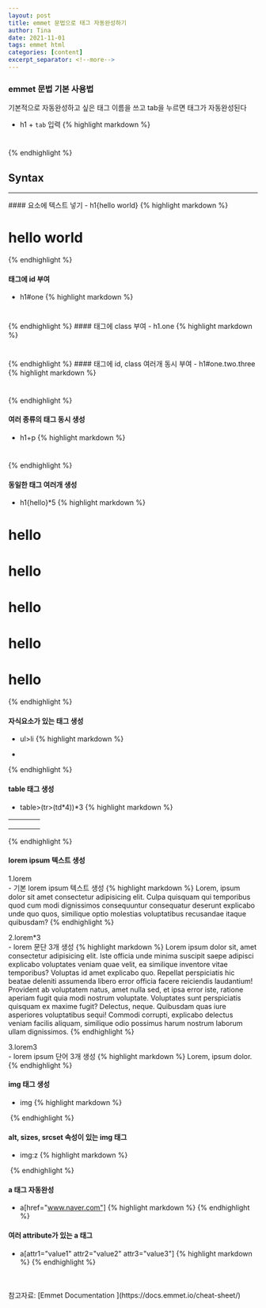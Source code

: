 ```yaml
---
layout: post
title: emmet 문법으로 태그 자동완성하기
author: Tina
date: 2021-11-01
tags: emmet html
categories: [content]
excerpt_separator: <!--more-->
--- 
```


### emmet 문법 기본 사용법
기본적으로 자동완성하고 싶은 태그 이름을 쓰고 tab을 누르면 태그가 자동완성된다<br>
- h1 + `tab` 입력
{% highlight markdown %}
<h1></h1>
{% endhighlight %}

## Syntax
<hr>
#### 요소에 텍스트 넣기
- h1{hello world}
{% highlight markdown %}
<h1>hello world</h1>
{% endhighlight %}

#### 태그에 id 부여
- h1#one
{% highlight markdown %}
<h1 id="one"></h1>
{% endhighlight %}
#### 태그에 class 부여
- h1.one
{% highlight markdown %}
<h1 class="one"></h1>
{% endhighlight %}
#### 태그에 id, class 여러개 동시 부여
- h1#one.two.three
{% highlight markdown %}
<h1 id="one" class="two three"></h1>
{% endhighlight %}

#### 여러 종류의 태그 동시 생성
- h1+p
{% highlight markdown %}
<h1></h1>
<p></p>
{% endhighlight %}

#### 동일한 태그 여러개 생성
- h1{hello}*5
{% highlight markdown %}
<h1>hello</h1>
<h1>hello</h1>
<h1>hello</h1>
<h1>hello</h1>
<h1>hello</h1>
{% endhighlight %}

#### 자식요소가 있는 태그 생성
- ul>li
{% highlight markdown %}
<ul>
  <li></li>
</ul>
{% endhighlight %}

#### table 태그 생성
- table>(tr>(td*4))*3
{% highlight markdown %}
<!-- 4개의 td태그를 자식태그로 가지는 tr태그 3개를 가지는 table 태그 생성. 즉, 3행 4열 테이블을 생성한다-->
<table>
    <tr>
      <td></td>
      <td></td>
      <td></td>
      <td></td>
    </tr>
    <tr>
      <td></td>
      <td></td>
      <td></td>
      <td></td>
    </tr>
    <tr>
      <td></td>
      <td></td>
      <td></td>
      <td></td>
    </tr>
  </table>
{% endhighlight %}

#### lorem ipsum 텍스트 생성
1.lorem<br>- 기본 lorem ipsum 텍스트 생성
{% highlight markdown %}
Lorem, ipsum dolor sit amet consectetur adipisicing elit. Culpa quisquam qui temporibus quod cum modi dignissimos consequuntur consequatur deserunt explicabo unde quo quos, similique optio molestias voluptatibus recusandae itaque quibusdam?
{% endhighlight %}

2.lorem*3<br>- lorem 문단 3개 생성
{% highlight markdown %}
Lorem ipsum dolor sit, amet consectetur adipisicing elit. Iste officia unde minima suscipit saepe adipisci explicabo voluptates veniam quae velit, ea similique inventore vitae temporibus? Voluptas id amet explicabo quo.
    Repellat perspiciatis hic beatae deleniti assumenda libero error officia facere reiciendis laudantium! Provident ab voluptatem natus, amet nulla sed, et ipsa error iste, ratione aperiam fugit quia modi nostrum voluptate.
    Voluptates sunt perspiciatis quisquam ex maxime fugit? Delectus, neque. Quibusdam quas iure asperiores voluptatibus sequi! Commodi corrupti, explicabo delectus veniam facilis aliquam, similique odio possimus harum nostrum laborum ullam dignissimos.
{% endhighlight %}

3.lorem3<br>- lorem ipsum 단어 3개 생성
{% highlight markdown %}
Lorem, ipsum dolor.
{% endhighlight %}

#### img 태그 생성
- img
{% highlight markdown %}
<img src="" alt="">
{% endhighlight %}

#### alt, sizes, srcset 속성이 있는 img 태그
- img:z 
{% highlight markdown %}
<img src="" alt="" sizes="" srcset="">
{% endhighlight %}

#### a 태그 자동완성
- a[href="www.naver.com"]
{% highlight markdown %}
<a href="www.naver.com"></a>
{% endhighlight %}

#### 여러 attribute가 있는 a 태그
- a[attr1="value1" attr2="value2" attr3="value3"]
{% highlight markdown %}
<a href="" attr1="value1" attr2="value2" attr3="value3"></a>
{% endhighlight %}
<br>
<br>
참고자료: [Emmet Documentation ](https://docs.emmet.io/cheat-sheet/)


